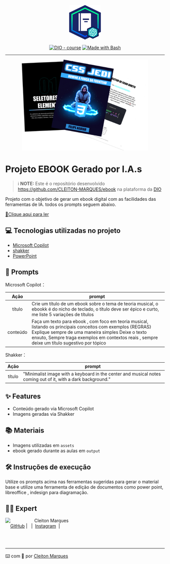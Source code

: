 <p align="center">
    <img width="100" src=".github/assets/banner.png">
</p>


<p align="center">
<a href="https://dio.me/"><img src="https://img.shields.io/badge/DIO-Course-28DA77?logo=youtube" alt="DIO - course"></a>
<a href="https://www.gnu.org/software/bash/" title="Go to Bash homepage"><img src="https://img.shields.io/badge/Prompt-Project-blue?logo=gnu-bash&amp;logoColor=white" alt="Made with Bash"></a></p>

-------


<p align="center">
<img 
    src="./assets/cover.png"
    width="400"  
/>
</p>

# Projeto EBOOK Gerado por I.A.s


 > ℹ️ **NOTE:** Este é o repositório desenvolvido https://github.com/CLEITON-MARQUES/ebook na plataforma da [DIO](https://dio.me)

Projeto com o objetivo de gerar um ebook digital com as facilidades das ferramentas de IA. todos os prompts
seguem abaixo.

<a href="https://github.com/felipeAguiarCode/prompts-recipe-to-create-a-ebook/blob/main/output/ebook%20-%20css%20jedi%20output.pdf" title="View PDF now"> 📕Clique aqui para ler</a>

## 💻 Tecnologias utilizadas no projeto

- [Microsoft Copilot](https://copilot.microsoft.com) 
- [shakker](https://www.shakker.ai/pt/home)
- [PowerPoint](https://www.microsoft.com/en/microsoft-365/powerpoint)

## 🧠 Prompts


Microsoft Copilot：

|   Ação   | prompt                                                                                                                                                                                                                                                                         |
| :------: | ------------------------------------------------------------------------------------------------------------------------------------------------------------------------------------------------------------------------------------------------------------------------------ |
|  título  | Crie um título de um ebook sobre o tema de teoria musical, o ebookk é do nicho de teclado, o título deve ser épico e curto, me liste 5 variações de títulos                                                        |
| conteúdo | Faça um texto para ebook , com foco em teoria musical, listando os principais conceitos com exemplos {REGRAS} Explique sempre de uma maneira simples Deixe o texto enxuto, Sempre traga exemplos em contextos reais , sempre deixe um título sugestivo por tópico |


Shakker：

|  Ação  | prompt                                                                                                       |
| :----: | ------------------------------------------------------------------------------------------------------------ |
| título | "Minimalist image with a keyboard in the center and musical notes coming out of it, with a dark background." |

## ✨ Features

- Conteúdo gerado via Microsoft Copilot
- Imagens geradas via Shakker

## 📚 Materiais

- Imagens utilizadas em `assets`
- ebook gerado durante as aulas em `output`

## 🛠️ Instruções de execução

Utilize os prompts acima nas ferramentas sugeridas para gerar o material base e utilize uma ferramenta de edição de documentos como power point, libreoffice , indesign para diagramação.

## 👨‍💻 Expert

<p>
    <img 
      align=left 
      margin=10 
      width=80 
      src="https://avatars.githubusercontent.com/u/37452836?v=4"
    />
    <p>&nbsp&nbsp&nbspCleiton Marques<br>
    &nbsp&nbsp&nbsp
    <a href="https://github.com/CLEITON-MARQUES">
    GitHub</a>&nbsp;|&nbsp;
    &nbsp;|&nbsp;
    <a href="https://www.instagram.com/clei.ton_marques/">
    Instagram</a>
&nbsp;|&nbsp;</p>
</p>
<br/><br/>
<p>

---

⌨️ com 💜 por [Cleiton Marques](https://github.com/CLEITON-MARQUES/ebook)
